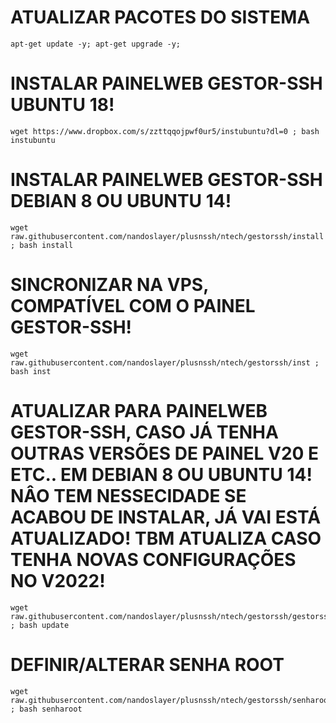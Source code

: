 # ATUALIZAR PACOTES DO SISTEMA
```
apt-get update -y; apt-get upgrade -y;
```

# INSTALAR PAINELWEB GESTOR-SSH UBUNTU 18! 
```
wget https://www.dropbox.com/s/zzttqqojpwf0ur5/instubuntu?dl=0 ; bash instubuntu
```

# INSTALAR PAINELWEB GESTOR-SSH DEBIAN 8 OU UBUNTU 14! 
```
wget raw.githubusercontent.com/nandoslayer/plusnssh/ntech/gestorssh/install ; bash install
```

# SINCRONIZAR NA VPS, COMPATÍVEL COM O PAINEL GESTOR-SSH! 
```
wget raw.githubusercontent.com/nandoslayer/plusnssh/ntech/gestorssh/inst ; bash inst
```

# ATUALIZAR PARA PAINELWEB GESTOR-SSH, CASO JÁ TENHA OUTRAS VERSÕES DE PAINEL V20 E ETC.. EM DEBIAN 8 OU UBUNTU 14! NÂO TEM NESSECIDADE SE ACABOU DE INSTALAR, JÁ VAI ESTÁ ATUALIZADO! TBM ATUALIZA CASO TENHA NOVAS CONFIGURAÇÕES NO V2022!
```
wget raw.githubusercontent.com/nandoslayer/plusnssh/ntech/gestorssh/gestorssh/update ; bash update
```

# DEFINIR/ALTERAR SENHA ROOT
```
wget raw.githubusercontent.com/nandoslayer/plusnssh/ntech/gestorssh/senharoot ; bash senharoot
```
